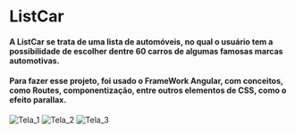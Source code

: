 # ListCar

#### A ListCar se trata de uma lista de automóveis, no qual o usuário tem a possibilidade de escolher dentre 60 carros de algumas famosas marcas automotivas.

#### Para fazer esse projeto, foi usado o FrameWork Angular, com conceitos, como Routes, componentização, entre outros elementos de CSS, como o efeito parallax.

![Tela_1](https://user-images.githubusercontent.com/83931417/143593471-f97dd2ee-984f-43e8-b48b-45afef6e037f.png)
![Tela_2](https://user-images.githubusercontent.com/83931417/143593482-167eea5b-7b78-4084-8066-436815bab42c.png)
![Tela_3](https://user-images.githubusercontent.com/83931417/143593488-4526abbb-9d1f-47f5-8eaa-0c16a0c7d619.png)



